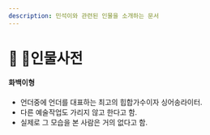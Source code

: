 ```yaml
---
description: 민석이와 관련된 인물을 소개하는 문서
---
```


# 💖 인물사전

#### 화백이형

* 언더중에 언더를 대표하는 최고의 힙합가수이자 싱어송라이터.
* 다른 예술작업도 가리지 않고 한다고 함.
* 실제로 그 모습을 본 사람은 거의 없다고 함.

